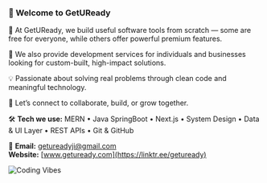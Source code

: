 ### 👋 Welcome to GetUReady

🌿 At GetUReady, we build useful software tools from scratch — some are free for everyone, while others offer powerful premium features.

💼 We also provide development services for individuals and businesses looking for custom-built, high-impact solutions.

💡 Passionate about solving real problems through clean code and meaningful technology.

🤝 Let’s connect to collaborate, build, or grow together.

🛠️ **Tech we use:** MERN • Java SpringBoot • Next.js • System Design • Data & UI Layer • REST APIs • Git & GitHub

📨 **Email:** getureadyji@gmail.com  
**Website:** [www.getuready.com](https://linktr.ee/getuready)

![Coding Vibes](https://user-images.githubusercontent.com/74038190/225813708-98b745f2-7d22-48cf-9150-083f1b00d6c9.gif)
